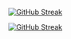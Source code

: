 [![GitHub Streak](https://github-readme-streak-stats.herokuapp.com?user=Arthurvini17&theme=dark&hide_border=true&locale=pt_BR)](https://git.io/streak-stats)



<!--
**Arthurvini17/Arthurvini17** is a ✨ _special_ ✨ repository because its `README.md` (this file) appears on your GitHub profile.

Here are some ideas to get you started:

- 🔭 I’m currently working on ...
- 🌱 I’m currently learning ...
- 👯 I’m looking to collaborate on ...
- 🤔 I’m looking for help with ...
- 💬 Ask me about ...
- 📫 How to reach me: ...
- 😄 Pronouns: ...
- ⚡ Fun fact: ...
-->


<p align="left"> <a href="https://www.cprogramming.com/" target="_blank">  </a> </p>


<!--
**Arthurvini17/Arthurvini17** is a ✨ _special_ ✨ repository because its `README.md` (this file) appears on your GitHub profile.

Here are some ideas to get you started:

- 🔭 I’m currently working on ...
- 🌱 I’m currently learning ...
- 👯 I’m looking to collaborate on ...
- 🤔 I’m looking for help with ...
- 💬 Ask me about ...
- 📫 How to reach me: ...
- 😄 Pronouns: ...
- ⚡ Fun fact: ...
-->
[![GitHub Streak](https://github-readme-streak-stats.herokuapp.com?user=Arthurvini17&theme=dark&hide_border=true&locale=pt_BR)](https://git.io/streak-stats)
